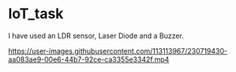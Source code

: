 # IoT_task
I have used an LDR sensor, Laser Diode and a Buzzer.

https://user-images.githubusercontent.com/113113967/230719430-aa083ae9-00e6-44b7-92ce-ca3355e3342f.mp4
